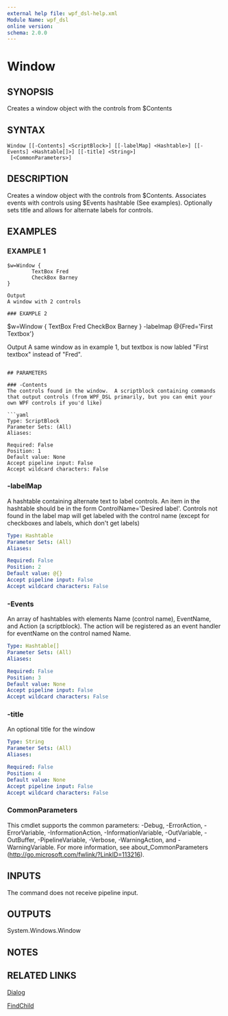 ```yaml
---
external help file: wpf_dsl-help.xml
Module Name: wpf_dsl
online version:
schema: 2.0.0
---
```


# Window

## SYNOPSIS
Creates a window object with the controls from $Contents

## SYNTAX

```
Window [[-Contents] <ScriptBlock>] [[-labelMap] <Hashtable>] [[-Events] <Hashtable[]>] [[-title] <String>]
 [<CommonParameters>]
```

## DESCRIPTION
Creates a window object with the controls from $Contents.  Associates events with controls using $Events hashtable (See examples).
Optionally sets title and allows for alternate labels for controls.

## EXAMPLES

### EXAMPLE 1
```
$w=Window {
        TextBox Fred
        CheckBox Barney
}

Output
A window with 2 controls

### EXAMPLE 2
```
$w=Window {
        TextBox Fred
        CheckBox Barney
} -labelmap @{Fred='First Textbox'}

Output
A same window as in example 1, but textbox is now labled "First textbox" instead of "Fred".
```

## PARAMETERS

### -Contents
The controls found in the window.  A scriptblock containing commands that output controls (from WPF_DSL primarily, but you can emit your own WPF controls if you'd like)

```yaml
Type: ScriptBlock
Parameter Sets: (All)
Aliases:

Required: False
Position: 1
Default value: None
Accept pipeline input: False
Accept wildcard characters: False
```

### -labelMap
A hashtable containing alternate text to label controls.  An item in the hashtable should be in the form ControlName='Desired label'.  Controls not found in the label map will get labeled with the control name (except for checkboxes and labels, which don't get labels)

```yaml
Type: Hashtable
Parameter Sets: (All)
Aliases:

Required: False
Position: 2
Default value: @{}
Accept pipeline input: False
Accept wildcard characters: False
```

### -Events
An array of hashtables with elements Name (control name), EventName, and Action (a scriptblock).  The action will be registered as an event handler for eventName on the control named Name.

```yaml
Type: Hashtable[]
Parameter Sets: (All)
Aliases:

Required: False
Position: 3
Default value: None
Accept pipeline input: False
Accept wildcard characters: False
```

### -title
An optional title for the window

```yaml
Type: String
Parameter Sets: (All)
Aliases:

Required: False
Position: 4
Default value: None
Accept pipeline input: False
Accept wildcard characters: False
```

### CommonParameters
This cmdlet supports the common parameters: -Debug, -ErrorAction, -ErrorVariable, -InformationAction, -InformationVariable, -OutVariable, -OutBuffer, -PipelineVariable, -Verbose, -WarningAction, and -WarningVariable.
For more information, see about_CommonParameters (http://go.microsoft.com/fwlink/?LinkID=113216).

## INPUTS
The command does not receive pipeline input.
## OUTPUTS
System.Windows.Window
## NOTES


## RELATED LINKS
[Dialog]()

[FindChild]()